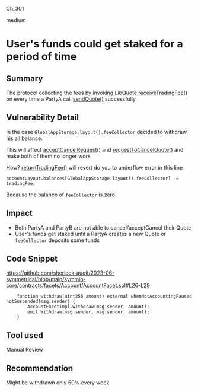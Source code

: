 Ch_301

medium

# User's funds could get staked for a period of time

## Summary
The protocol collecting the fees by invoking [LibQuote.receiveTradingFee()](https://github.com/sherlock-audit/2023-06-symmetrical/blob/main/symmio-core/contracts/facets/PartyA/PartyAFacetImpl.sol#L119) on every time a PartyA call [sendQuote()](https://github.com/sherlock-audit/2023-06-symmetrical/blob/main/symmio-core/contracts/facets/PartyA/PartyAFacetImpl.sol#L21C14-L120) successfully 

## Vulnerability Detail
In the case `GlobalAppStorage.layout().feeCollector` decided to withdraw his all balance.

This will affect [acceptCancelRequest()](https://github.com/sherlock-audit/2023-06-symmetrical/blob/main/symmio-core/contracts/facets/PartyB/PartyBFacetImpl.sol#L70) and [requestToCancelQuote()](https://github.com/sherlock-audit/2023-06-symmetrical/blob/main/symmio-core/contracts/facets/PartyA/PartyAFacetImpl.sol#L136) and make both of them no longer work

How?
[returnTradingFee()](https://github.com/sherlock-audit/2023-06-symmetrical/blob/main/symmio-core/contracts/libraries/LibQuote.sol#L135-L140) will revert do you to underflow error in this line 
```solidity
accountLayout.balances[GlobalAppStorage.layout().feeCollector] -= tradingFee;
```
Because the balance of `feeCollector` is zero.

## Impact
- Both PartyA and PartyB are not able to cancel/acceptCancel their Quote 
- User's funds get staked until a PartyA creates a new Quote or `feeCollector` deposits some funds  

## Code Snippet
https://github.com/sherlock-audit/2023-06-symmetrical/blob/main/symmio-core/contracts/facets/Account/AccountFacet.sol#L26-L29
```solidity
    function withdraw(uint256 amount) external whenNotAccountingPaused notSuspended(msg.sender) {
        AccountFacetImpl.withdraw(msg.sender, amount);
        emit Withdraw(msg.sender, msg.sender, amount);
    }
```
## Tool used

Manual Review

## Recommendation
Might be withdrawn only 50% every week